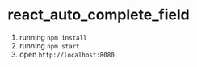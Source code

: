 # react_auto_complete_field

1. running ```npm install```
2. running ```npm start```
3. open ```http://localhost:8080```
